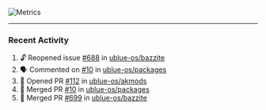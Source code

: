 ![Metrics](https://metrics.lecoq.io/KyleGospo?template=classic&base=header%2C%20activity%2C%20community%2C%20repositories%2C%20metadata&base.indepth=false&base.hireable=false&base.skip=false&config.timezone=America%2FLos_Angeles)

---
### Recent Activity
<!--START_SECTION:activity-->
1. 🔓 Reopened issue [#688](https://github.com/ublue-os/bazzite/issues/688) in [ublue-os/bazzite](https://github.com/ublue-os/bazzite)
2. 🗣 Commented on [#10](https://github.com/ublue-os/packages/pull/10#issuecomment-1902718552) in [ublue-os/packages](https://github.com/ublue-os/packages)
3. 💪 Opened PR [#112](https://github.com/ublue-os/akmods/pull/112) in [ublue-os/akmods](https://github.com/ublue-os/akmods)
4. 🎉 Merged PR [#10](https://github.com/ublue-os/packages/pull/10) in [ublue-os/packages](https://github.com/ublue-os/packages)
5. 🎉 Merged PR [#699](https://github.com/ublue-os/bazzite/pull/699) in [ublue-os/bazzite](https://github.com/ublue-os/bazzite)
<!--END_SECTION:activity-->
